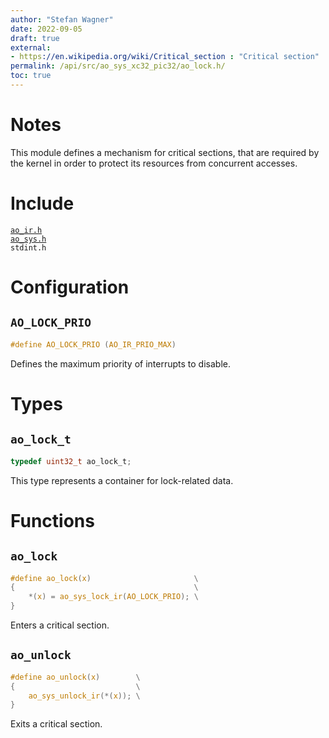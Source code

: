 ```yaml
---
author: "Stefan Wagner"
date: 2022-09-05
draft: true
external:
- https://en.wikipedia.org/wiki/Critical_section : "Critical section"
permalink: /api/src/ao_sys_xc32_pic32/ao_lock.h/
toc: true
---
```


# Notes

This module defines a mechanism for critical sections, that are required by the kernel in order to protect its resources from concurrent accesses.

# Include

[`ao_ir.h`](ao_ir.h.md) <br/>
[`ao_sys.h`](ao_sys.h.md) <br/>
`stdint.h`

# Configuration

## `AO_LOCK_PRIO`

```c
#define AO_LOCK_PRIO (AO_IR_PRIO_MAX)
```

Defines the maximum priority of interrupts to disable.

# Types

## `ao_lock_t`

```c
typedef uint32_t ao_lock_t;
```

This type represents a container for lock-related data.

# Functions

## `ao_lock`

```c
#define ao_lock(x)                       \
{                                        \
    *(x) = ao_sys_lock_ir(AO_LOCK_PRIO); \
}
```

Enters a critical section.

## `ao_unlock`

```c
#define ao_unlock(x)        \
{                           \
    ao_sys_unlock_ir(*(x)); \
}
```

Exits a critical section.
